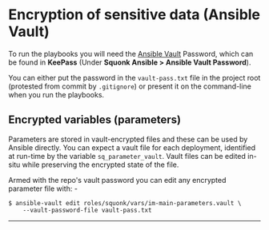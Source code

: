 # Encryption of sensitive data (Ansible Vault)
To run the playbooks you will need the [Ansible Vault] Password,
which can be found in **KeePass** (Under **Squonk Ansible > Ansible Vault Password**).

You can either put the password in the `vault-pass.txt` file in the project
root (protested from commit by `.gitignore`) or present it on the
command-line when you run the playbooks.

## Encrypted variables (parameters)
Parameters are stored in vault-encrypted files and these can be used by Ansible
directly. You can expect a vault file for each deployment, identified
at run-time by the variable `sq_parameter_vault`. Vault files can be edited
in-situ while preserving the encrypted state of the file.

Armed with the repo's vault password you can edit any encrypted
parameter file with: -

    $ ansible-vault edit roles/squonk/vars/im-main-parameters.vault \
        --vault-password-file vault-pass.txt

---

[Ansible Vault]: https://docs.ansible.com/ansible/latest/user_guide/vault.html
